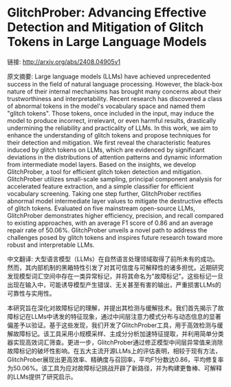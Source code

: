 # GlitchProber: Advancing Effective Detection and Mitigation of Glitch Tokens in Large Language Models

链接: http://arxiv.org/abs/2408.04905v1

原文摘要:
Large language models (LLMs) have achieved unprecedented success in the field
of natural language processing. However, the black-box nature of their internal
mechanisms has brought many concerns about their trustworthiness and
interpretability. Recent research has discovered a class of abnormal tokens in
the model's vocabulary space and named them "glitch tokens". Those tokens, once
included in the input, may induce the model to produce incorrect, irrelevant,
or even harmful results, drastically undermining the reliability and
practicality of LLMs.
  In this work, we aim to enhance the understanding of glitch tokens and
propose techniques for their detection and mitigation. We first reveal the
characteristic features induced by glitch tokens on LLMs, which are evidenced
by significant deviations in the distributions of attention patterns and
dynamic information from intermediate model layers. Based on the insights, we
develop GlitchProber, a tool for efficient glitch token detection and
mitigation. GlitchProber utilizes small-scale sampling, principal component
analysis for accelerated feature extraction, and a simple classifier for
efficient vocabulary screening. Taking one step further, GlitchProber rectifies
abnormal model intermediate layer values to mitigate the destructive effects of
glitch tokens. Evaluated on five mainstream open-source LLMs, GlitchProber
demonstrates higher efficiency, precision, and recall compared to existing
approaches, with an average F1 score of 0.86 and an average repair rate of
50.06%. GlitchProber unveils a novel path to address the challenges posed by
glitch tokens and inspires future research toward more robust and interpretable
LLMs.

中文翻译:
大型语言模型（LLMs）在自然语言处理领域取得了前所未有的成功。然而，其内部机制的黑箱特性引发了对其可信度与可解释性的诸多担忧。近期研究发现模型词汇空间中存在一类异常标记，并将其命名为"故障标记"。这些标记一旦出现在输入中，可能诱导模型产生错误、无关甚至有害的输出，严重损害LLMs的可靠性与实用性。

本研究旨在深化对故障标记的理解，并提出其检测与缓解技术。我们首先揭示了故障标记在LLMs中诱发的特征现象，通过中间层注意力模式分布与动态信息的显著偏差予以验证。基于这些发现，我们开发了GlitchProber工具，用于高效检测与缓解故障标记。该工具采用小规模采样、主成分分析加速特征提取，并利用简单分类器实现高效词汇筛查。更进一步，GlitchProber通过修正模型中间层异常值来消除故障标记的破坏性影响。在五大主流开源LLMs上的评估表明，相较于现有方法，GlitchProber展现出更高效率、精确度与召回率，平均F1分数达0.86，平均修复率为50.06%。该工具为应对故障标记挑战开辟了新路径，并为构建更鲁棒、可解释的LLMs提供了研究启示。
